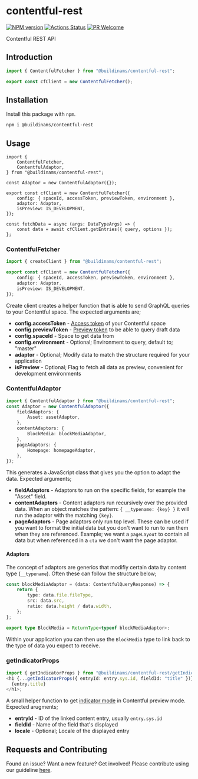 # contentful-rest

[![NPM version][npm-image]][npm-url]
[![Actions Status][ci-image]][ci-url]
[![PR Welcome][npm-downloads-image]][npm-downloads-url]

Contentful REST API

## Introduction

```typescript
import { ContentfulFetcher } from "@buildinams/contentful-rest";

export const cfClient = new ContentfulFetcher();
```

## Installation

Install this package with `npm`.

```bash
npm i @buildinams/contentful-rest
```

## Usage

```tsx
import {
	ContentfulFetcher,
	ContentfulAdaptor,
} from "@buildinams/contentful-rest";

const Adaptor = new ContentfulAdaptor({});

export const cfClient = new ContentfulFetcher({
	config: { spaceId, accessToken, previewToken, environment },
	adaptor: Adaptor,
	isPreview: IS_DEVELOPMENT,
});

const fetchData = async (args: DataTypeArgs) => {
	const data = await cfClient.getEntries({ query, options });
};
```

### ContentfulFetcher

```typescript
import { createClient } from "@buildinams/contentful-rest";

export const cfClient = new ContentfulFetcher({
	config: { spaceId, accessToken, previewToken, environment },
	adaptor: Adaptor,
	isPreview: IS_DEVELOPMENT,
});
```

Create client creates a helper function that is able to send GraphQL queries to your Contentful space. The expected arguments are;

- **config.accessToken** - [Access token](https://www.contentful.com/developers/docs/references/authentication/) of your Contentful space
- **config.previewToken** - [Preview token](https://www.contentful.com/developers/docs/references/content-preview-api/) to be able to query draft data
- **config.spaceId** - Space to get data from
- **config.environment** - Optional; Environment to query, default to; "master"
- **adaptor** - Optional; Modify data to match the structure required for your application
- **isPreview** - Optional; Flag to fetch all data as preview, convenient for development environments

### ContentfulAdaptor

```typescript
import { ContentfulAdaptor } from "@buildinams/contentful-rest";
const Adaptor = new ContentfulAdaptor({
	fieldAdaptors: {
		Asset: assetAdaptor,
	},
	contentAdaptors: {
		BlockMedia: blockMediaAdaptor,
	},
	pageAdaptors: {
		Homepage: homepageAdaptor,
	},
});
```

This generates a JavaScript class that gives you the option to adapt the data. Expected arguments;

- **fieldAdaptors** - Adaptors to run on the specific fields, for example the "Asset" field.
- **contentAdaptors** - Content adaptors run recursively over the provided data. When an object matches the pattern: `{ __typename: {key} }` it will run the adaptor with the matching `{key}`.
- **pageAdaptors** - Page adaptors only run top level. These can be used if you want to format the initial data but you don't want to run to run them when they are referenced. Example; we want a `pageLayout` to contain all data but when referenced in a `cta` we don't want the page adaptor.

#### Adaptors

The concept of adaptors are generics that modifiy certain data by content type (`__typename`). Often these can follow the structure below;

```typescript
const blockMediaAdaptor = (data: ContentfulQueryResponse) => {
	return {
		type: data.file.fileType,
		src: data.src,
		ratio: data.height / data.width,
	};
};

export type BlockMedia = ReturnType<typeof blockMediaAdaptor>;
```

Within your application you can then use the `BlockMedia` type to link back to the type of data you expect to receive.

### getIndicatorProps

```typescript
import { getIndicatorProps } from "@buildinams/contentful-rest/getIndicatorProps";
<h1 {...getIndicatorProps({ entryId: entry.sys.id, fieldId: "title" })}>
  {entry.title}
</h1>;
```

A small helper function to get [indicator mode](https://www.contentful.com/developers/docs/tutorials/general/live-preview/#set-up-inspector-mode) in Contentful preview mode. Expected arugments;

- **entryId** - ID of the linked content entry, usually `entry.sys.id`
- **fieldId** - Name of the field that's displayed
- **locale** - Optional; Locale of the displayed entry

## Requests and Contributing

Found an issue? Want a new feature? Get involved! Please contribute using our guideline [here](https://github.com/buildinamsterdam/contentful-graphql/blob/main/CONTRIBUTING.md).

[npm-image]: https://img.shields.io/npm/v/@buildinams/contentful-rest.svg?style=flat-square&logo=react
[npm-url]: https://npmjs.org/package/@buildinams/contentful-rest
[ci-image]: https://github.com/buildinamsterdam/contentful-graphql/actions/workflows/test.yml/badge.svg
[ci-url]: https://github.com/buildinamsterdam/contentful-graphql/actions
[npm-downloads-image]: https://img.shields.io/npm/dm/@buildinams/contentful-rest.svg
[npm-downloads-url]: https://npmcharts.com/compare/@buildinams/contentful-rest?minimal=true
